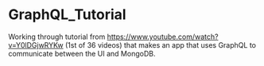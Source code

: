 # GraphQL_Tutorial
Working through tutorial from https://www.youtube.com/watch?v=Y0lDGjwRYKw (1st of 36 videos) that makes an app that uses GraphQL to communicate between the UI and MongoDB. 
